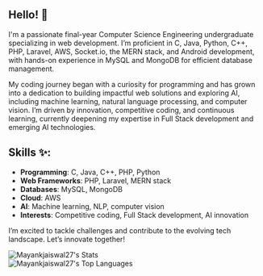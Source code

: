 ## Hello! 👋

I'm a passionate final-year Computer Science Engineering undergraduate specializing in web development. I’m proficient in C, Java, Python, C++, PHP, Laravel, AWS, Socket.io, the MERN stack, and Android development, with hands-on experience in MySQL and MongoDB for efficient database management.

My coding journey began with a curiosity for programming and has grown into a dedication to building impactful web solutions and exploring AI, including machine learning, natural language processing, and computer vision. I’m driven by innovation, competitive coding, and continuous learning, currently deepening my expertise in Full Stack development and emerging AI technologies.

## Skills ✨:
- **Programming**: C, Java, C++, PHP, Python  
- **Web Frameworks**: PHP, Laravel, MERN stack  
- **Databases**: MySQL, MongoDB
- **Cloud**: AWS   
- **AI**: Machine learning, NLP, computer vision  
- **Interests**: Competitive coding, Full Stack development, AI innovation  

I’m excited to tackle challenges and contribute to the evolving tech landscape. Let’s innovate together!

![Mayankjaiswal27's Stats](https://github-readme-stats.vercel.app/api?username=Mayankjaiswal27&theme=highcontrast&show_icons=true&hide_border=true&count_private=true)  
![Mayankjaiswal27's Top Languages](https://github-readme-stats.vercel.app/api/top-langs/?username=Mayankjaiswal27&theme=highcontrast&show_icons=true&hide_border=true&layout=compact)
